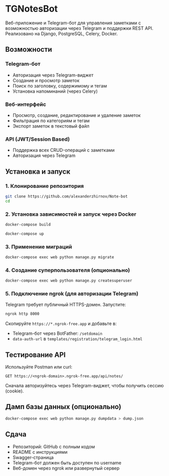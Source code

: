# TGNotesBot

Веб-приложение и Telegram-бот для управления заметками с возможностью авторизации через Telegram и поддержки REST API. Реализовано на Django, PostgreSQL, Celery, Docker.

## Возможности

### Telegram-бот

- Авторизация через Telegram-виджет
- Создание и просмотр заметок
- Поиск по заголовку, содержимому и тегам
- Установка напоминаний (через Celery)

### Веб-интерфейс

- Просмотр, создание, редактирование и удаление заметок
- Фильтрация по категориям и тегам
- Экспорт заметок в текстовый файл

### API (JWT/Session Based)

- Поддержка всех CRUD-операций с заметками
- Авторизация через Telegram

## Установка и запуск

### 1. Клонирование репозитория

```bash
git clone https://github.com/alexanderzhirnov/Note-bot
cd 
```



### 2. Установка зависимостей и запуск через Docker

```bash
docker-compose build
```

```bash
docker-compose up
```

### 3. Применение миграций

```bash
docker-compose exec web python manage.py migrate
```

### 4. Создание суперпользователя (опционально)

```bash
docker-compose exec web python manage.py createsuperuser
```


### 5. Подключение ngrok (для авторизации Telegram)

Telegram требует публичный HTTPS-домен. Запустите:

```bash
ngrok http 8000
```

Скопируйте `https://*.ngrok-free.app` и добавьте в:

- Telegram-бот через BotFather: `/setdomain`
- `data-auth-url` в `templates/registration/telegram_login.html`

## Тестирование API

Используйте Postman или curl:

```http
GET https://<ngrok-domain>.ngrok-free.app/api/notes/
```

Сначала авторизуйтесь через Telegram-виджет, чтобы получить сессию (cookie).



## Дамп базы данных (опционально)

```bash
docker-compose exec web python manage.py dumpdata > dump.json
```

## Сдача

- Репозиторий: GitHub с полным кодом
- README с инструкциями
- Swagger-страница
- Telegram-бот должен быть доступен по username
- Веб-домен через ngrok или развернутый сервер

